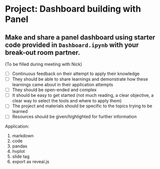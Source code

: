 # Project: Dashboard building with Panel

Make and share a panel dashboard using starter code provided in `Dashboard.ipynb` with your break-out room partner. 
---

(To be filled during meeting with Nick)

- [ ] Continuous feedback on their attempt to apply their knowledge
- [ ] They should be able to share learnings and demonstrate how these learnings came about in their application attempts
- [ ] They should be open-ended and complex
- [ ] It should be easy to get started (not much reading, a clear objective, a clear way to select the tools and where to apply them)
- [ ] The project and materials should be specific to the topics trying to be learned
- [ ] Resources should be given/highlighted for further information

Application:
1. markdown
2. code
3. pandas
4. hvplot
5. slide tag
6. export as reveal.js
